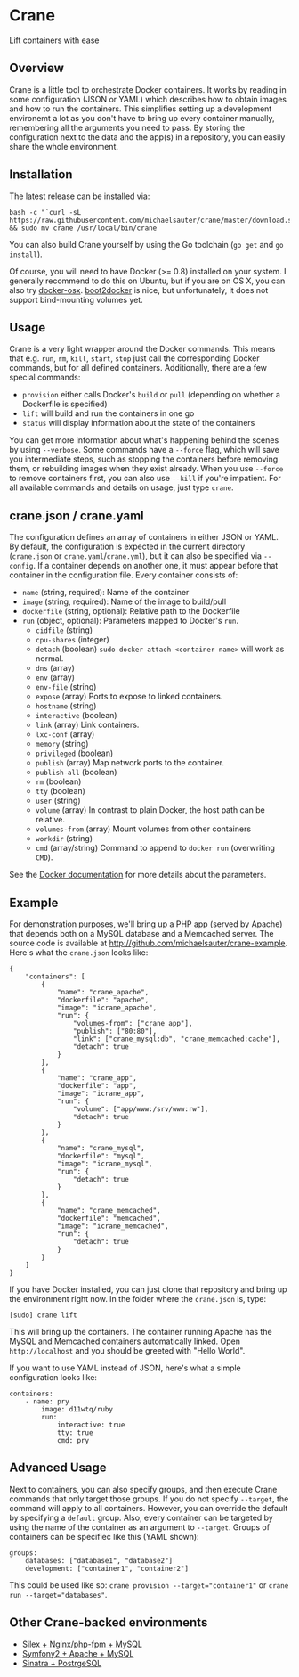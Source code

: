 # Crane
Lift containers with ease

## Overview
Crane is a little tool to orchestrate Docker containers. It works by reading in some configuration (JSON or YAML) which describes how to obtain images and how to run the containers. This simplifies setting up a development environemt a lot as you don't have to bring up every container manually, remembering all the arguments you need to pass. By storing the configuration next to the data and the app(s) in a repository, you can easily share the whole environment.

## Installation
The latest release can be installed via:

```
bash -c "`curl -sL https://raw.githubusercontent.com/michaelsauter/crane/master/download.sh`" && sudo mv crane /usr/local/bin/crane
```
You can also build Crane yourself by using the Go toolchain (`go get` and `go install`).

Of course, you will need to have Docker (>= 0.8) installed on your system. I generally recommend to do this on Ubuntu, but if you are on OS X, you can also try [docker-osx](https://github.com/noplay/docker-osx). [boot2docker](https://github.com/boot2docker/boot2docker) is nice, but unfortunately, it does not support bind-mounting volumes yet.

## Usage
Crane is a very light wrapper around the Docker commands. This means that e.g. `run`, `rm`, `kill`, `start`, `stop` just call the corresponding Docker commands, but for all defined containers. Additionally, there are a few special commands:

* `provision` either calls Docker's `build` or `pull` (depending on whether a Dockerfile is specified)
* `lift` will build and run the containers in one go
* `status` will display information about the state of the containers

You can get more information about what's happening behind the scenes by using `--verbose`.
Some commands have a `--force` flag, which will save you intermediate steps, such as stopping the containers before removing them, or rebuilding images when they exist already. When you use `--force` to remove containers first, you can also use `--kill` if you're impatient.
For all available commands and details on usage, just type `crane`.

## crane.json / crane.yaml
The configuration defines an array of containers in either JSON or YAML. By default, the configuration is expected in the current directory (`crane.json` or `crane.yaml`/`crane.yml`), but it can also be specified via `--config`. If a container depends on another one, it must appear before that container in the configuration file.
Every container consists of:

* `name` (string, required): Name of the container
* `image` (string, required): Name of the image to build/pull
* `dockerfile` (string, optional): Relative path to the Dockerfile
* `run` (object, optional): Parameters mapped to Docker's `run`.
	* `cidfile` (string)
	* `cpu-shares` (integer)
	* `detach` (boolean) `sudo docker attach <container name>` will work as normal.
	* `dns` (array)
	* `env` (array)
	* `env-file` (string)
	* `expose` (array) Ports to expose to linked containers.
	* `hostname` (string)
	* `interactive` (boolean)
	* `link` (array) Link containers.
	* `lxc-conf` (array)
	* `memory` (string)
	* `privileged` (boolean)
	* `publish` (array) Map network ports to the container.
	* `publish-all` (boolean)
	* `rm` (boolean)
	* `tty` (boolean)
	* `user` (string)
	* `volume` (array) In contrast to plain Docker, the host path can be relative.
	* `volumes-from` (array) Mount volumes from other containers
	* `workdir` (string)
	* `cmd` (array/string) Command to append to `docker run` (overwriting `CMD`).

See the [Docker documentation](http://docs.docker.io/en/latest/reference/commandline/cli/#run) for more details about the parameters.

## Example
For demonstration purposes, we'll bring up a PHP app (served by Apache) that depends both on a MySQL database and a Memcached server. The source code is available at http://github.com/michaelsauter/crane-example. Here's what the `crane.json` looks like:

```
{
	"containers": [
		{
			"name": "crane_apache",
			"dockerfile": "apache",
			"image": "icrane_apache",
			"run": {
				"volumes-from": ["crane_app"],
				"publish": ["80:80"],
				"link": ["crane_mysql:db", "crane_memcached:cache"],
				"detach": true
			}
		},
		{
			"name": "crane_app",
			"dockerfile": "app",
			"image": "icrane_app",
			"run": {
				"volume": ["app/www:/srv/www:rw"],
				"detach": true
			}
		},
		{
			"name": "crane_mysql",
			"dockerfile": "mysql",
			"image": "icrane_mysql",
			"run": {
				"detach": true
			}
		},
		{
			"name": "crane_memcached",
			"dockerfile": "memcached",
			"image": "icrane_memcached",
			"run": {
				"detach": true
			}
		}
	]
}
```
If you have Docker installed, you can just clone that repository and bring up the environment right now.
In the folder where the `crane.json` is, type:

```
[sudo] crane lift
```

This will bring up the containers. The container running Apache has the MySQL and Memcached containers automatically linked. Open `http://localhost` and you should be greeted with "Hello World".

If you want to use YAML instead of JSON, here's what a simple configuration looks like:

```
containers:
	- name: pry
		image: d11wtq/ruby
		run:
			interactive: true
			tty: true
			cmd: pry

```

## Advanced Usage
Next to containers, you can also specify groups, and then execute Crane commands that only target those groups. If you do not specify `--target`, the command will apply to all containers. However, you can override the default by specifying a `default` group. Also, every container can be targeted by using the name of the container as an argument to `--target`. Groups of containers can be specifiec like this (YAML shown):

```
groups:
	databases: ["database1", "database2"]
	development: ["container1", "container2"]

```

This could be used like so: `crane provision --target="container1"` or `crane run --target="databases"`.

## Other Crane-backed environments
* [Silex + Nginx/php-fpm + MySQL](https://github.com/michaelsauter/silex-crane-env)
* [Symfony2 + Apache + MySQL](https://github.com/michaelsauter/symfony2-crane-env)
* [Sinatra + PostrgeSQL](https://github.com/michaelsauter/sinatra-crane-env)
